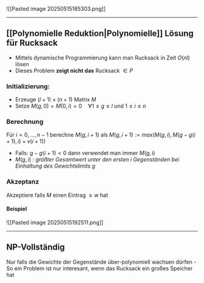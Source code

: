 ![[Pasted image 20250515185303.png]]

---
## [[Polynomielle Reduktion|Polynomielle]] Lösung für Rucksack
- Mittels dynamische Programmierung kann man Rucksack in Zeit $O(nl)$ lösen
- Dieses Problem **zeigt nicht das** $\text{ Rucksack } \in P$ 
### Initializierung:
- Erzeuge $(l+1)\times(n+1)$ Matrix $M$
- Setze $M(g,0)=M(0,i)=0 \quad \forall 1\leq g\leq l \text{ und } 1\leq i\leq n$

### Berechnung
Für $i=0,\dots,n-1$ berechne $M(g,i+1)$ als $M(g, i + 1) := max (M(g, i), M(g − g(i + 1), i) + v(i + 1))$
- Falls: $g-g(i+1) <0$ dann verwendet man immer $M(g,i)$
- $M(g,i)$ :  *größter Gesamtwert unter den ersten i Gegenständen bei Einhaltung des Gewichtslimits g*

### Akzeptanz 
Akzeptiere falls $M$ einen Eintrag $\geq w$ hat

#### Beispiel
![[Pasted image 20250515192511.png]]

--- 

## NP-Vollständig
Nur falls die Gewichte der Gegenstände über-polynomiell wachsen dürfen
	- So ein Problem ist nur interesant, wenn das Rucksack ein großes Speicher hat 
